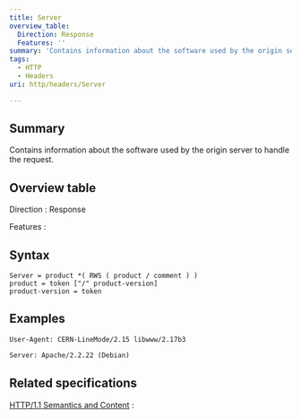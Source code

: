 ```yaml
---
title: Server
overview_table:
  Direction: Response
  Features: ''
summary: 'Contains information about the software used by the origin server to handle the request.'
tags:
  - HTTP
  - Headers
uri: http/headers/Server

---
```

## Summary

Contains information about the software used by the origin server to handle the request.

## Overview table

Direction
:   Response

Features
:

## Syntax

    Server = product *( RWS ( product / comment ) )
    product = token ["/" product-version]
    product-version = token

## Examples

```
User-Agent: CERN-LineMode/2.15 libwww/2.17b3
```

``` html
Server: Apache/2.2.22 (Debian)
```

## Related specifications

[HTTP/1.1 Semantics and Content](http://tools.ietf.org/html/rfc7231#section-7.4.2)
:

